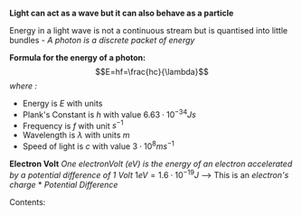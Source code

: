 **Light can act as a wave but it can also behave as a particle**

Energy in a light wave is not a continuous stream but is quantised into little bundles - *A photon is a discrete packet of energy*

**Formula for the energy of a photon:**$$E=hf=\frac{hc}{\lambda}$$*where :*
- Energy is $E$ with units 
- Plank's Constant is $h$ with value $6.63\cdot10^{-34}Js$
- Frequency is $f$ with unit $s^{-1}$
- Wavelength is $\lambda$ with units $m$
- Speed of light is $c$ with value $3\cdot10^{8}ms^{-1}$

**Electron Volt**
*One electronVolt (eV) is the energy of an electron accelerated by a potential difference of 1 Volt*
$1eV=1.6\cdot10^{-19} J$ --> This is an *electron's charge* * *Potential Difference*

Contents:
```folder-index-content
```